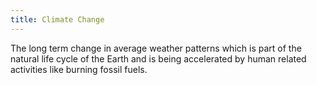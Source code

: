 ```yaml
---
title: Climate Change
---
```


The long term change in average weather patterns which is part of the natural life cycle of the Earth and is being accelerated by human related activities like burning fossil fuels.